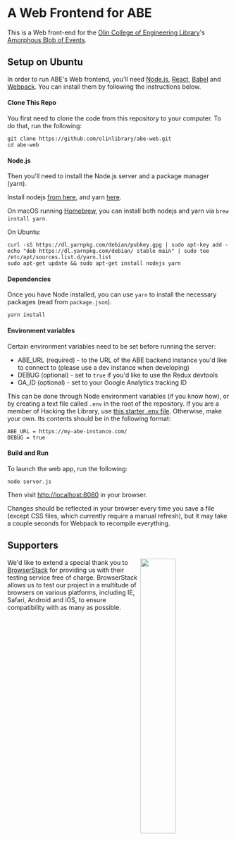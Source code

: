# A Web Frontend for ABE
This is a Web front-end for the
[Olin College of Engineering Library](http://www.olin.build)'s
[Amorphous Blob of Events](https://github.com/olinlibrary/ABE).

## Setup on Ubuntu

In order to run ABE's Web frontend, you'll need [Node.js](https://nodejs.org/en/https://nodejs.org/en/),
[React](https://facebook.github.io/react/), [Babel](https://babeljs.io/) and [Webpack](https://webpack.js.org/).
You can install them by following the instructions below.

#### Clone This Repo

You first need to clone the code from this repository to your computer. To do that, run the following:

    git clone https://github.com/olinlibrary/abe-web.git
    cd abe-web

#### Node.js

Then you'll need to install the Node.js server and a package manager (yarn).

Install nodejs [from here](https://nodejs.org/en/), and yarn
[here](https://yarnpkg.com/en/).

On macOS running [Homebrew](https://brew.sh/), you can install both nodejs and
yarn via `brew install yarn`.

On Ubuntu:

    curl -sS https://dl.yarnpkg.com/debian/pubkey.gpg | sudo apt-key add -
    echo "deb https://dl.yarnpkg.com/debian/ stable main" | sudo tee /etc/apt/sources.list.d/yarn.list
    sudo apt-get update && sudo apt-get install nodejs yarn

#### Dependencies

Once you have Node installed, you can use `yarn` to install the necessary packages (read from `package.json`).

    yarn install

#### Environment variables

Certain environment variables need to be set before running the server:

  * ABE_URL (required) - to the URL of the ABE backend instance you'd like to connect to (please use a dev instance when developing)
  * DEBUG (optional) - set to `true` if you'd like to use the Redux devtools
  * GA_ID (optional) - set to your Google Analytics tracking ID

This can be done through Node environment variables (if you know how), or by creating a text file called `.env` in the root of the repository.
If you are a member of Hacking the Library, use [this starter .env file](https://docs.google.com/document/d/1CZ45xYT33sTi5xpFJF8BkEeniCRszaxcfwiBmvMdmbk/edit).
Otherwise, make your own. Its contents should be in the following format:
```
ABE_URL = https://my-abe-instance.com/
DEBUG = true
```

#### Build and Run

To launch the web app, run the following:

    node server.js

Then visit [http://localhost:8080](http://localhost:8080) in your browser.

Changes should be reflected in your browser every time you save a file (except CSS files, which currently require a manual refresh),
but it may take a couple seconds for Webpack to recompile everything.

## Supporters
<a target="_blank" href="http://browserstack.com/" alt="BrowserStack"><img align="right" src="https://bstacksupport.zendesk.com/attachments/token/GVENo6DR01sT3B5jsNRfU0II7/?name=Logo-01.svg" width="40%"></a>We'd like to extend a special thank you to [BrowserStack](http://browserstack.com/) for providing us with their testing service free of charge. BrowserStack allows us to test our project in a multitude of browsers on various platforms, including IE, Safari, Android and iOS, to ensure compatibility with as many as possible.
